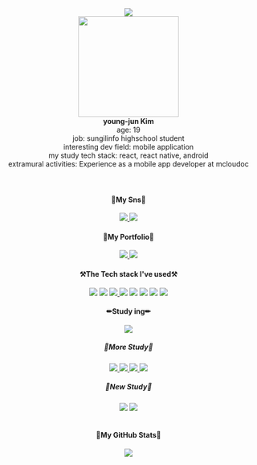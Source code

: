 <dl>

<div align="center">
  <img src='https://thumbs.gfycat.com/WelltodoCarefreeBarnowl-size_restricted.gif'/>
  <div>
    <img src="https://avatars.githubusercontent.com/u/87963601?s=400&u=74c480da71896ad736b11d3c9d4c868acf0abb4e&v=4" width="200" height="200"><br>
    <b>young-jun Kim</b><br>
    <div align="flex-start">
    age: 19<br>
    job: sungilinfo highschool student<br>
    interesting dev field: mobile application<br>
    my study tech stack: react, react native, android<br>
    extramural activities: Experience as a mobile app developer at mcloudoc
    </div>
  </div>
  <br>
  <br>
  <h4>🐤My Sns🐤</h4>
  <a href="https://www.instagram.com/183_yj/">
    <img src="https://img.shields.io/badge/Instagram-DD2A7B?style=flat-square&logo=Instagram&logoColor=white"/>
  </a>
  <a href="https://www.facebook.com/profile.php?id=100011956212947">
    <img src="https://img.shields.io/badge/Facebook-3B5998?style=flat-square&logo=Facebook&logoColor=white"/>
  </a>
  <h4>🐤My Portfolio🐤</h4>
  <a href="https://likeable-swing-07d.notion.site/Kim-s-Dev-Study-95a38ccb904d499da26a5a929cde90a1">
    <img src="https://img.shields.io/badge/Notion-black?style=flat-square&logo=Notion&logoColor=white"/>
  </a>
  <a href="https://yevi.tistory.com/">
    <img src="https://img.shields.io/badge/Tistory-595959?style=flat-square&logo=Tistory&logoColor=white"/>
  </a>
  <br>
  <h4>⚒️The Tech stack I've used⚒️</h4>
  <img src="https://img.shields.io/badge/ReactNative-262B31?style=flat-square&logo=React&logoColor=61DBFB"/>
  <img src="https://img.shields.io/badge/JavaScript-FFFF00?style=flat-square&logo=Javascript&logoColor=black"/>
  <a href="https://www.typescriptlang.org/ko/docs/handbook/2/basic-types.html">
    <img src="https://img.shields.io/badge/TypeScript-007ACC?style=flat-square&logo=Typescript&logoColor=white"/>
  </a>
  <img src="https://img.shields.io/badge/Android-32DE84?style=flat-square&logo=Android&logoColor=white"/>
  <img src="https://img.shields.io/badge/Kotlin-7F52FF?style=flat-square&logo=Kotlin&logoColor=white"/>
  <img src="https://img.shields.io/badge/HTML-E34F26?style=flat-square&logo=HTML5&logoColor=white"/>
  <img src="https://img.shields.io/badge/CSS-264de4?style=flat-square&logo=CSS3&logoColor=white"/>
  <img src="https://img.shields.io/badge/GitHub-black?style=flat-square&logo=Github"/>
  <h4>✏Study ing✏</h4>
  <img src="https://img.shields.io/badge/ReactNative-262B31?style=flat-square&logo=React&logoColor=61DBFB"/>
  <h5>🦾More Study🦾</h5>
  <a href="https://www.typescriptlang.org/ko/docs/handbook/2/basic-types.html">
    <img src="https://img.shields.io/badge/TypeScript-007ACC?style=flat-square&logo=Typescript&logoColor=white"/>
  </a>
  <a href="https://developer.mozilla.org/ko/docs/Web/JavaScript">
    <img src="https://img.shields.io/badge/JavaScript-FFFF00?style=flat-square&logo=Javascript&logoColor=black"/>
  </a>
  <a href="https://developer.mozilla.org/ko/docs/Web/HTML">
    <img src="https://img.shields.io/badge/HTML-E34F26?style=flat-square&logo=HTML5&logoColor=white"/>
  </a>
  <a href="https://developer.mozilla.org/ko/docs/Web/CSS">
  <img src="https://img.shields.io/badge/CSS-264de4?style=flat-square&logo=CSS3&logoColor=white"/>
  </a>
  <h5>🥰New Study🥰</h5>
  <img src="https://img.shields.io/badge/React-262B31?style=flat-square&logo=React&logoColor=61DBFB"/>
  <img src="https://img.shields.io/badge/Redux-262B31?style=flat-square&logo=Redux&logoColor=764ABC"/>
  <!-- <img src="https://img.shields.io/badge/Spring-5FB832?style=flat-square&logo=Spring&logoColor=black"/>
  <h4>My GitHub Vistors</h4>
  <img src="https://hits.seeyoufarm.com/api/count/incr/badge.svg?url=https%3A%2F%2Fgithub.com%2Fkyjprograming&count_bg=%2379C83D&title_bg=%23555555&icon=&icon_color=%23E7E7E7&title=hits&edge_flat=false"/> -->
  <br>
  <br>
  <h4>📝My GitHub Stats📝</h4>
    <img src='https://github-readme-stats.vercel.app/api?username=kyjprograming&show_icons=true&customtitle=김영준의'/>
  <br>
</div>
</dl>

